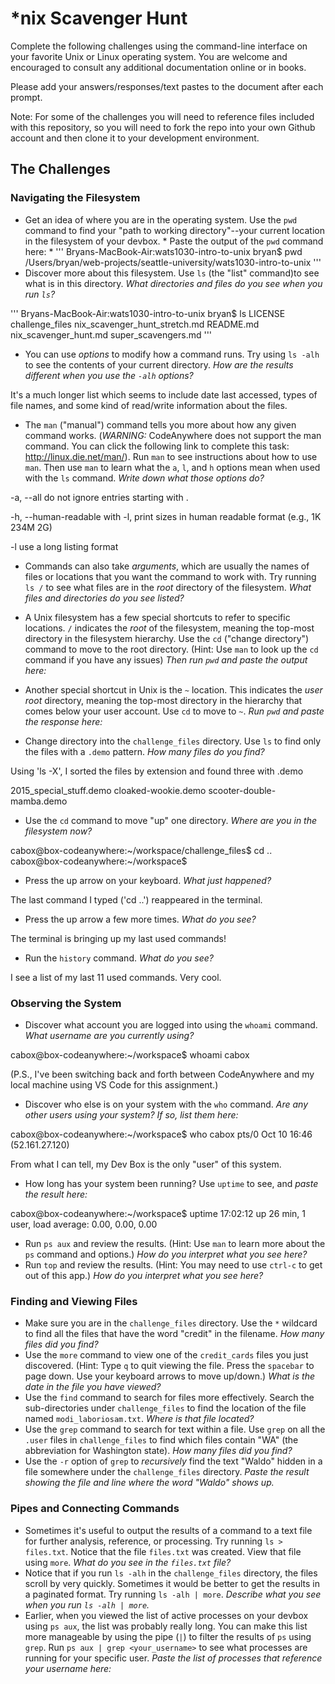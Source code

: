 # *nix Scavenger Hunt

Complete the following challenges using the command-line interface on your favorite
Unix or Linux operating system. You are welcome and encouraged to consult any
additional documentation online or in books.

Please add your answers/responses/text pastes to the document after each prompt.

Note: For some of the challenges you will need to reference files included with
this repository, so you will need to fork the repo into your own Github account
and then clone it to your development environment.

## The Challenges

### Navigating the Filesystem

* Get an idea of where you are in the operating system. Use the `pwd` command to find your "path to working directory"--your current location in the filesystem of your devbox. * Paste the output of the `pwd` command here: *
'''
Bryans-MacBook-Air:wats1030-intro-to-unix bryan$ pwd
/Users/bryan/web-projects/seattle-university/wats1030-intro-to-unix
'''
* Discover more about this filesystem. Use `ls` (the "list" command)to see what is in this directory. *What directories and files do you see when you run `ls`?*

'''
Bryans-MacBook-Air:wats1030-intro-to-unix bryan$ ls
LICENSE     challenge_files           nix_scavenger_hunt_stretch.md
README.md   nix_scavenger_hunt.md     super_scavengers.md
'''


* You can use *options* to modify how a command runs. Try using `ls -alh` to see the contents of your current directory. *How are the results different when you use the `-alh` options?* 

 It's a much longer list which seems to include date last accessed, types of file names, and some kind of read/write information about the files.

 
* The `man` ("manual") command tells you more about how any given command works. (*WARNING:* CodeAnywhere does not support the man command. You can click the following link to complete this task: http://linux.die.net/man/). Run `man` to see instructions about how to use `man`. Then use `man` to learn what the `a`, `l`, and `h` options mean when used with the `ls` command. *Write down what those options do?*

-a, --all
do not ignore entries starting with .

-h, --human-readable
with -l, print sizes in human readable format (e.g., 1K 234M 2G)

-l
use a long listing format

* Commands can also take *arguments*, which are usually the names of files or locations that you want the command to work with. Try running `ls /` to see what files are in the *root* directory of the filesystem. *What files and directories do you see listed?*



* A Unix filesystem has a few special shortcuts to refer to specific locations. `/` indicates the *root* of the filesystem, meaning the top-most directory in the filesystem hierarchy. Use the `cd` ("change directory") command to move to the root directory. (Hint: Use `man` to look up the `cd` command if you have any issues) *Then run `pwd` and paste the output here:*
* Another special shortcut in Unix is the `~` location. This indicates the *user root* directory, meaning the top-most directory in the hierarchy that comes below your user account. Use `cd` to move to `~`. *Run `pwd` and paste the response here:*
* Change directory into the `challenge_files` directory. Use `ls` to find only the files with a `.demo` pattern. *How many files do you find?*

Using 'ls -X', I sorted the files by extension and found three with .demo

2015_special_stuff.demo
cloaked-wookie.demo
scooter-double-mamba.demo


* Use the `cd` command to move "up" one directory. *Where are you in the filesystem now?*

cabox@box-codeanywhere:~/workspace/challenge_files$ cd ..
cabox@box-codeanywhere:~/workspace$

* Press the up arrow on your keyboard. *What just happened?*

The last command I typed ('cd ..') reappeared in the terminal.

* Press the up arrow a few more times. *What do you see?*

The terminal is bringing up my last used commands!

* Run the `history` command. *What do you see?*

I see a list of my last 11 used commands. Very cool.

### Observing the System

* Discover what account you are logged into using the `whoami` command. *What username are you currently using?*

cabox@box-codeanywhere:~/workspace$ whoami
cabox

(P.S., I've been switching back and forth between CodeAnywhere and my local machine using VS Code for this assignment.)

* Discover who else is on your system with the `who` command. *Are any other users using your system? If so, list them here:*

cabox@box-codeanywhere:~/workspace$ who
cabox    pts/0        Oct 10 16:46 (52.161.27.120)

From what I can tell, my Dev Box is the only "user" of this system. 

* How long has your system been running? Use `uptime` to see, and *paste the result here:*

cabox@box-codeanywhere:~/workspace$ uptime
 17:02:12 up 26 min,  1 user,  load average: 0.00, 0.00, 0.00

* Run `ps aux` and review the results. (Hint: Use `man` to learn more about the `ps` command and options.) *How do you interpret what you see here?*
* Run `top` and review the results. (Hint: You may need to use `ctrl-c` to get out of this app.) *How do you interpret what you see here?*

### Finding and Viewing Files

* Make sure you are in the `challenge_files` directory. Use the `*` wildcard to find all the files that have the word "credit" in the filename. *How many files did you find?*
* Use the `more` command to view one of the `credit_cards` files you just discovered. (Hint: Type `q` to quit viewing the file. Press the `spacebar` to page down. Use your keyboard arrows to move up/down.) *What is the date in the file you have viewed?*
* Use the `find` command to search for files more effectively. Search the sub-directories under `challenge_files` to find the location of the file named `modi_laboriosam.txt`. *Where is that file located?*
* Use the `grep` command to search for text within a file. Use `grep` on all the `.user` files in `challenge_files` to find which files contain "WA" (the abbreviation for Washington state). *How many files did you find?*
* Use the `-r` option of `grep` to *recursively* find the text "Waldo" hidden in a file somewhere under the `challenge_files` directory. *Paste the result showing the file and line where the word "Waldo" shows up.*

### Pipes and Connecting Commands

* Sometimes it's useful to output the results of a command to a text file for further analysis, reference, or processing. Try running `ls > files.txt`. Notice that the file `files.txt` was created. View that file using `more`. *What do you see in the `files.txt` file?*
* Notice that if you run `ls -alh` in the `challenge_files` directory, the files scroll by very quickly. Sometimes it would be better to get the results in a paginated format. Try running `ls -alh | more`. *Describe what you see when you run `ls -alh | more`.*
* Earlier, when you viewed the list of active processes on your devbox using `ps aux`, the list was probably really long. You can make this list more manageable by using the pipe (`|`) to filter the results of `ps` using `grep`. Run `ps aux | grep <your_username>` to see what processes are running for your specific user. *Paste the list of processes that reference your username here:*
